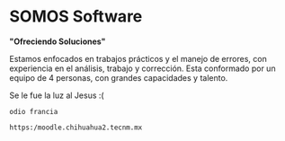 # SOMOS Software
**"Ofreciendo Soluciones"**

Estamos enfocados en trabajos prácticos y el manejo de errores, con experiencia en el análisis, trabajo y corrección.
Esta conformado por un equipo de 4 personas, con grandes capacidades y talento.

Se le fue la luz al Jesus :(

    odio francia

    https:/moodle.chihuahua2.tecnm.mx
